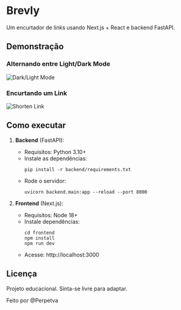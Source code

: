 # Brevly

Um encurtador de links usando Next.js + React e backend FastAPI.

## Demonstração

### Alternando entre Light/Dark Mode
![Dark/Light Mode](./frontend/public/videos/dark-light-mode.gif)

### Encurtando um Link
![Shorten Link](./frontend/public/videos/shorten-link.gif)

## Como executar


1. **Backend** (FastAPI):
	 - Requisitos: Python 3.10+
	 - Instale as dependências:
		 ```
		 pip install -r backend/requirements.txt
		 ```
	 - Rode o servidor:
		 ```
		 uvicorn backend.main:app --reload --port 8000
		 ```

2. **Frontend** (Next.js):
	 - Requisitos: Node 18+
	 - Instale dependências:
		 ```
		 cd frontend
		 npm install
		 npm run dev
		 ```
	 - Acesse: http://localhost:3000

## Licença

Projeto educacional. Sinta-se livre para adaptar.

Feito por @Perpetva